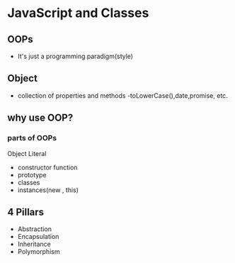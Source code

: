 # JavaScript and Classes

## OOPs 
- It's just a programming paradigm(style)

## Object
- collection of properties and methods
-toLowerCase(),date,promise, etc.

## why use OOP?

### parts of OOPs
Object Literal

- constructor function
- prototype
- classes
- instances(new , this)

## 4 Pillars
- Abstraction
- Encapsulation
- Inheritance
- Polymorphism

